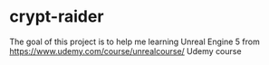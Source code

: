 # crypt-raider
The goal of this project is to help me learning Unreal Engine 5 from https://www.udemy.com/course/unrealcourse/ Udemy course
